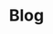 ---
layout: list
type: tag
title: Blog
slug: blog
category: homelabs socalerts
sidebar: true
description: >
   Posts about homelabs and soc alerts.
---